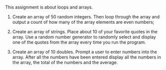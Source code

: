 This assignment is about loops and arrays.

1. Create an array of 50 random integers. Then loop through the array and output a count of how many of the array elements are even numbers;

2. Create an array of strings. Place about 10 of your favorite quotes in the array. Use a random number generator to randomly select and display one of the quotes from the array every time you run the program.

3. Create an array of 10 doubles. Prompt a user to enter numbers into the array. After all the numbers have been entered display all the numbers in the array, the total of the numbers and the average.